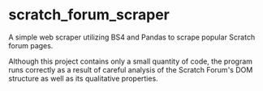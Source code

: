 # scratch_forum_scraper
A simple web scraper utilizing BS4 and Pandas to scrape popular Scratch forum pages.

Although this project contains only a small quantity of code, the program runs correctly as a result of careful analysis of the Scratch Forum's DOM structure as well as its qualitative properties.
